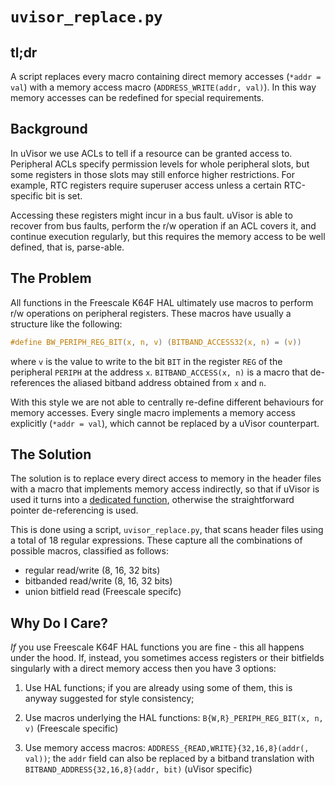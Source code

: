 `uvisor_replace.py`
=========================

tl;dr
-----
A script replaces every macro containing direct memory accesses (`*addr = val`) with a memory access macro (`ADDRESS_WRITE(addr, val)`). In this way memory accesses can be redefined for special requirements.

Background
-----------
In uVisor we use ACLs to tell if a resource can be granted access to. Peripheral ACLs specify permission levels for whole peripheral slots, but some registers in those slots may still enforce higher restrictions. For example, RTC registers require superuser access unless a certain RTC-specific bit is set.

Accessing these registers might incur in a bus fault. uVisor is able to recover from bus faults, perform the r/w operation if an ACL covers it, and continue execution regularly, but this requires the memory access to be well defined, that is, parse-able.

The Problem
-----------
All functions in the Freescale K64F HAL ultimately use macros to perform r/w operations on peripheral registers. These macros have usually a structure like the following:
```C
#define BW_PERIPH_REG_BIT(x, n, v) (BITBAND_ACCESS32(x, n) = (v))
```
where `v` is the value to write to the bit `BIT` in the register `REG` of the peripheral `PERIPH` at the address `x`. `BITBAND_ACCESS(x, n)` is a macro that de-references the aliased bitband address obtained from `x` and `n`.

With this style we are not able to centrally re-define different behaviours for memory accesses. Every single macro implements a memory access explicitly (`*addr = val`), which cannot be replaced by a uVisor counterpart.

The Solution
------------
The solution is to replace every direct access to memory in the header files with a macro that implements memory access indirectly, so that if uVisor is used it turns into a [dedicated function](https://github.com/ARMmbed/uvisor/blob/change_bitband_support/core/mbed/uvisor-lib/secure_access.h), otherwise the straightforward pointer de-referencing is used.

This is done using a script, `uvisor_replace.py`, that scans header files using a total of 18 regular expressions. These capture all the combinations of possible macros, classified as follows:
- regular read/write (8, 16, 32 bits)
- bitbanded read/write (8, 16, 32 bits)
- union bitfield read (Freescale specifc)

Why Do I Care?
--------------
*If* you use Freescale K64F HAL functions you are fine - this all happens under the hood. If, instead, you sometimes access registers or their bitfields singularly with a direct memory access then you have 3 options:

1. Use HAL functions; if you are already using some of them, this is anyway suggested for style consistency;

2. Use macros underlying the HAL functions: `B{W,R}_PERIPH_REG_BIT(x, n, v)` (Freescale specific)

3. Use memory access macros: `ADDRESS_{READ,WRITE}{32,16,8}(addr(, val))`; the `addr` field can also be replaced by a bitband translation with `BITBAND_ADDRESS{32,16,8}(addr, bit)` (uVisor specific)
